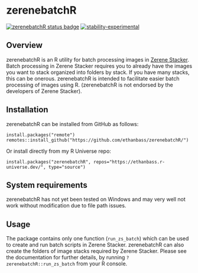 # zerenebatchR

<!-- badges: start -->
  [![zerenebatchR status badge](https://ethanbass.r-universe.dev/badges/zerenebatchR)](https://ethanbass.r-universe.dev)
  [![stability-experimental](https://img.shields.io/badge/stability-experimental-orange.svg)](https://github.com/emersion/stability-badges#experimental)
<!-- badges: end -->

## Overview

zerenebatchR is an R utility for batch processing images in [Zerene Stacker](http://www.zerenesystems.com/cms/stacker). Batch processing in Zerene Stacker requires you to already have the images you want to stack organized into folders by stack. If you have many stacks, this can be onerous. zerenebatchR is intended to facilitate easier batch processing of images using R. (zerenebatchR is not endorsed by the developers of Zerene Stacker).


## Installation

zerenebatchR can be installed from GitHub as follows:

```
install.packages("remote")
remotes::install_github("https://github.com/ethanbass/zerenebatchR/")
```

Or install directly from my R Universe repo:

```
install.packages("zerenebatchR", repos="https://ethanbass.r-universe.dev/", type="source")
```

## System requirements

zerenebatchR has not yet been tested on Windows and may very well not work without modification due to file path issues.

## Usage

The package contains only one function (`run_zs_batch`) which can be used to create and run batch scripts in Zerene Stacker. zerenebatchR can also create the folders of image stacks required by Zerene Stacker. Please see the documentation for further details, by running `?zerenebatchR::run_zs_batch` from your R console.
